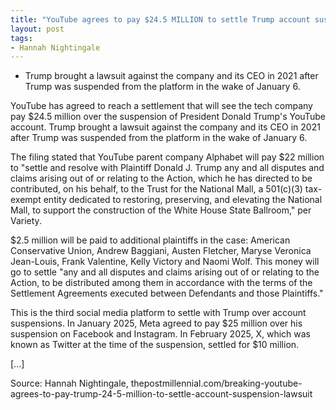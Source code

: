 ```yaml
---
title: "YouTube agrees to pay $24.5 MILLION to settle Trump account suspension lawsuit"
layout: post
tags:
- Hannah Nightingale
---
```


- Trump brought a lawsuit against the company and its CEO in 2021 after Trump was suspended from the platform in the wake of January 6.

YouTube has agreed to reach a settlement that will see the tech company pay $24.5 million over the suspension of President Donald Trump's YouTube account. Trump brought a lawsuit against the company and its CEO in 2021 after Trump was suspended from the platform in the wake of January 6.

The filing stated that YouTube parent company Alphabet will pay $22 million to "settle and resolve with Plaintiff Donald J. Trump any and all disputes and claims arising out of or relating to the Action, which he has directed to be contributed, on his behalf, to the Trust for the National Mall, a 501(c)(3) tax-exempt entity dedicated to restoring, preserving, and elevating the National Mall, to support the construction of the White House State Ballroom," per Variety.

$2.5 million will be paid to additional plaintiffs in the case: American Conservative Union, Andrew Baggiani, Austen Fletcher, Maryse Veronica Jean-Louis, Frank Valentine, Kelly Victory and Naomi Wolf. This money will go to settle "any and all disputes and claims arising out of or relating to the Action, to be distributed among them in accordance with the terms of the Settlement Agreements executed between Defendants and those Plaintiffs."

This is the third social media platform to settle with Trump over account suspensions. In January 2025, Meta agreed to pay $25 million over his suspension on Facebook and Instagram. In February 2025, X, which was known as Twitter at the time of the suspension, settled for $10 million.

[...]

Source: Hannah Nightingale, thepostmillennial.com/breaking-youtube-agrees-to-pay-trump-24-5-million-to-settle-account-suspension-lawsuit
